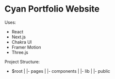 # Cyan Portfolio Website

Uses:
- React
- Next.js
- Chakra UI
- Framer Motion
- Three.js

Project Structure:
- $root
    |
    |- pages
    |
    |- components
    |
    |- lib
    |
    |- public
